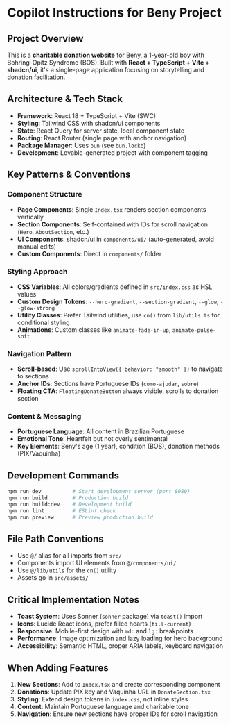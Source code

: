 # Copilot Instructions for Beny Project

## Project Overview
This is a **charitable donation website** for Beny, a 1-year-old boy with Bohring-Opitz Syndrome (BOS). Built with **React + TypeScript + Vite + shadcn/ui**, it's a single-page application focusing on storytelling and donation facilitation.

## Architecture & Tech Stack
- **Framework**: React 18 + TypeScript + Vite (SWC)
- **Styling**: Tailwind CSS with shadcn/ui components
- **State**: React Query for server state, local component state
- **Routing**: React Router (single page with anchor navigation)
- **Package Manager**: Uses `bun` (see `bun.lockb`)
- **Development**: Lovable-generated project with component tagging

## Key Patterns & Conventions

### Component Structure
- **Page Components**: Single `Index.tsx` renders section components vertically
- **Section Components**: Self-contained with IDs for scroll navigation (`Hero`, `AboutSection`, etc.)
- **UI Components**: shadcn/ui in `components/ui/` (auto-generated, avoid manual edits)
- **Custom Components**: Direct in `components/` folder

### Styling Approach
- **CSS Variables**: All colors/gradients defined in `src/index.css` as HSL values
- **Custom Design Tokens**: `--hero-gradient`, `--section-gradient`, `--glow`, `--glow-strong`
- **Utility Classes**: Prefer Tailwind utilities, use `cn()` from `lib/utils.ts` for conditional styling
- **Animations**: Custom classes like `animate-fade-in-up`, `animate-pulse-soft`

### Navigation Pattern
- **Scroll-based**: Use `scrollIntoView({ behavior: "smooth" })` to navigate to sections
- **Anchor IDs**: Sections have Portuguese IDs (`como-ajudar`, `sobre`)
- **Floating CTA**: `FloatingDonateButton` always visible, scrolls to donation section

### Content & Messaging
- **Portuguese Language**: All content in Brazilian Portuguese
- **Emotional Tone**: Heartfelt but not overly sentimental
- **Key Elements**: Beny's age (1 year), condition (BOS), donation methods (PIX/Vaquinha)

## Development Commands
```bash
npm run dev          # Start development server (port 8080)
npm run build        # Production build
npm run build:dev    # Development build
npm run lint         # ESLint check
npm run preview      # Preview production build
```

## File Path Conventions
- Use `@/` alias for all imports from `src/`
- Components import UI elements from `@/components/ui/`
- Use `@/lib/utils` for the `cn()` utility
- Assets go in `src/assets/`

## Critical Implementation Notes
- **Toast System**: Uses Sonner (`sonner` package) via `toast()` import
- **Icons**: Lucide React icons, prefer filled hearts (`fill-current`)
- **Responsive**: Mobile-first design with `md:` and `lg:` breakpoints
- **Performance**: Image optimization and lazy loading for hero background
- **Accessibility**: Semantic HTML, proper ARIA labels, keyboard navigation

## When Adding Features
1. **New Sections**: Add to `Index.tsx` and create corresponding component
2. **Donations**: Update PIX key and Vaquinha URL in `DonateSection.tsx`
3. **Styling**: Extend design tokens in `index.css`, not inline styles
4. **Content**: Maintain Portuguese language and charitable tone
5. **Navigation**: Ensure new sections have proper IDs for scroll navigation